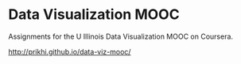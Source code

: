 # Data Visualization MOOC

Assignments for the U Illinois Data Visualization MOOC on Coursera.

http://prikhi.github.io/data-viz-mooc/
